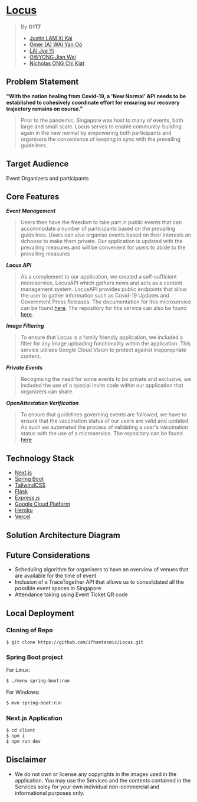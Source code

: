 # [Locus](https://locus.social/)

> By **G1T7**
> - [Justin LAM Xi Kai](https://github.com/iPhantasmic/)
> - [Omer (A) WAI Yan Oo](https://github.com/omerwyo/)
> - [LAI Jye Yi](http://github.com/machi-a/)
> - [OWYONG Jian Wei](http://github.com/smu-alvinowyong/)
> - [Nicholas ONG Chi Kiat](http://github.com/oversparkling/)

## Problem Statement
**"With the nation healing from Covid-19, a 'New Normal' API needs to be established to cohesively coordinate effort for ensuring our recovery trajectory remains on course."**
>Prior to the pandemic, Singapore was host to many of events, both large and small scale. Locus serves to enable community-building again in the new normal by empowering both participants and organisers the convenience of keeping in sync with the prevailing guidelines.

## Target Audience
Event Organizers and participants

## Core Features
***Event Management***
> Users then have the freedom to take part in public events that can accommodate a number of participants based on the prevailing guidelines. Users can also organise events based on their interests an dchoose to make them private. Our application is updated with the prevailing measures and will be convenient for users to abide to the prevailing measures

***Locus API***
> As a complement to our application, we created a self-sufficient microservice, LocusAPI which gathers news and acts as a content management system. LocusAPI provides public endpoints that allow the user to gather information such as Covid-19 Updates and Government Press Releases. The documentation for this microservice can be found [here](https://dev.locus.social). The repository for this service can also be found [here](https://github.com/omerwyo/LocusAPI).

***Image Filtering***
> To ensure that Locus is a family friendly application, we included a filter for any image uploading functionality within the application. This service utilises Google Cloud Vision to protect against inappropriate content.

***Private Events***
> Recognising the need for some events to be private and exclusive, we included the use of a special invite code within our application that organizers can share.

***OpenAttestation Verification***
> To ensure that guidelines governing events are followed, we have to ensure that the vaccination status of our users are valid and updated. As such we automated the process of validating a user's vaccination status with the use of a microservice. The repository can be found [here](https://github.com/oversparkling/VaccinationVerification)

## **Technology Stack**
- [Next.js](https://nextjs.org/)
- [Spring Boot](https://spring.io/projects/spring-boot)
- [TailwindCSS](https://tailwindcss.com/)
- [Flask](https://flask.palletsprojects.com/en/2.0.x/)
- [Express.js](https://expressjs.com/)
- [Google Cloud Platform](https://cloud.google.com/gcp)
- [Heroku](https://www.heroku.com/)
- [Vercel](https://vercel.com/)

## Solution Architecture Diagram

## Future Considerations
- Scheduling algorithm for organisers to have an overview of venues that are available for the time of event
- Inclusion of a TraceTogether API that allows us to consolidated all the possible event spaces in Singapore
- Attendance taking using Event Ticket QR code


## Local Deployment

### Cloning of Repo
```base
$ git clone https://github.com/iPhantasmic/Locus.git
```

### Spring Boot project
For Linux:
```bash
$ ./mvnw spring-boot:run
```
For Windows:
```bash
$ mvn spring-boot:run
```
### Next.js Application
```bash
$ cd client
$ npm i
$ npm run dev
```



## Disclaimer
- We do not own or license any copyrights in the images used in the application. You may use the Services and the contents contained in the Services soley for your own individual non-commercial and informational purposes only.

